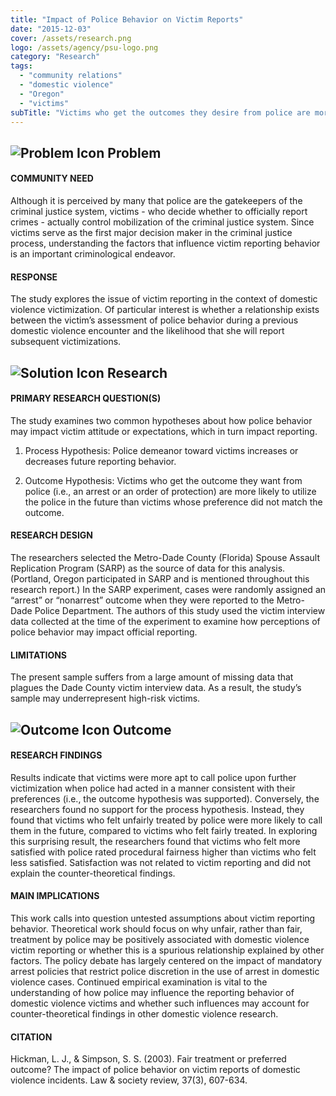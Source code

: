 ```yaml
---
title: "Impact of Police Behavior on Victim Reports"
date: "2015-12-03"
cover: /assets/research.png
logo: /assets/agency/psu-logo.png
category: "Research"
tags:
  - "community relations"
  - "domestic violence"
  - "Oregon"
  - "victims"
subTitle: "Victims who get the outcomes they desire from police are more likely to utilize the police in the future than victims whose preferences did not match the outcome."
---
```


## ![Problem Icon](https://github.com/google/material-design-icons/raw/master/alert/1x_web/ic_error_outline_black_48dp.png "Problem") Problem

#### COMMUNITY NEED

Although it is perceived by many that police are the gatekeepers of the criminal justice system, victims - who decide whether to officially report crimes - actually control mobilization of the criminal justice system. Since victims serve as the first major decision maker in the criminal justice process, understanding the factors that influence victim reporting behavior is an important criminological endeavor.

#### RESPONSE

The study explores the issue of victim reporting in the context of domestic violence victimization. Of particular interest is whether a relationship exists between the victim’s assessment of police behavior during a previous domestic violence encounter and the likelihood that she will report subsequent victimizations.

## ![Solution Icon](https://github.com/google/material-design-icons/raw/master/action/1x_web/ic_lightbulb_outline_black_48dp.png "Solution") Research

#### PRIMARY RESEARCH QUESTION(S)

The study examines two common hypotheses about how police behavior may impact victim attitude or expectations, which in turn impact reporting.

1. Process Hypothesis: Police demeanor toward victims increases or decreases future reporting behavior.

2. Outcome Hypothesis: Victims who get the outcome they want from police (i.e., an arrest or an order of protection) are more likely to utilize the police in the future than victims whose preference did not match the outcome.

#### RESEARCH DESIGN

The researchers selected the Metro-Dade County (Florida) Spouse Assault Replication Program (SARP) as the source of data for this analysis. (Portland, Oregon participated in SARP and is mentioned throughout this research report.) In the SARP experiment, cases were randomly assigned an “arrest” or “nonarrest” outcome when they were reported to the Metro-Dade Police Department. The authors of this study used the victim interview data collected at the time of the experiment to examine how perceptions of police behavior may impact official reporting.

#### LIMITATIONS

The present sample suffers from a large amount of missing data that plagues the Dade County victim interview data. As a result, the study’s sample may underrepresent high-risk victims.

## ![Outcome Icon](https://github.com/google/material-design-icons/raw/master/action/1x_web/ic_view_list_black_48dp.png "Outcome") Outcome

#### RESEARCH FINDINGS

Results indicate that victims were more apt to call police upon further victimization when police had acted in a manner consistent with their preferences (i.e., the outcome hypothesis was supported). Conversely, the researchers found no support for the process hypothesis. Instead, they found that victims who felt unfairly treated by police were more likely to call them in the future, compared to victims who felt fairly treated. In exploring this surprising result, the researchers found that victims who felt more satisfied with police rated procedural fairness higher than victims who felt less satisfied. Satisfaction was not related to victim reporting and did not explain the counter-theoretical findings.

#### MAIN IMPLICATIONS

This work calls into question untested assumptions about victim reporting behavior. Theoretical work should focus on why unfair, rather than fair, treatment by police may be positively associated with domestic violence victim reporting or whether this is a spurious relationship explained by other factors. The policy debate has largely centered on the impact of mandatory arrest policies that restrict police discretion in the use of arrest in domestic violence cases. Continued empirical examination is vital to the understanding of how police may influence the reporting behavior of domestic violence victims and whether such influences may account for counter-theoretical findings in other domestic violence research.

#### CITATION

Hickman, L. J., & Simpson, S. S. (2003). Fair treatment or preferred outcome? The impact of police behavior on victim reports of domestic violence incidents. Law & society review, 37(3), 607-634.
